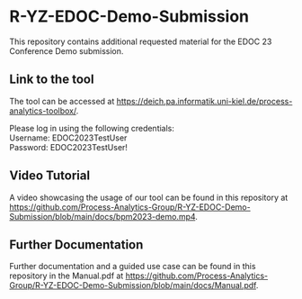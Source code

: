 # R-YZ-EDOC-Demo-Submission
This repository contains additional requested material for the EDOC 23 Conference Demo submission.


## Link to the tool
The tool can be accessed at https://deich.pa.informatik.uni-kiel.de/process-analytics-toolbox/.

Please log in using the following credentials:\
Username: EDOC2023TestUser\
Password: EDOC2023TestUser!


## Video Tutorial
A video showcasing the usage of our tool can be found in this repository at https://github.com/Process-Analytics-Group/R-YZ-EDOC-Demo-Submission/blob/main/docs/bpm2023-demo.mp4.


## Further Documentation
Further documentation and a guided use case can be found in this repository in the Manual.pdf at https://github.com/Process-Analytics-Group/R-YZ-EDOC-Demo-Submission/blob/main/docs/Manual.pdf.
